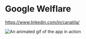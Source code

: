 # Google Welflare
 https://www.linkedin.com/in/canatila/

![An animated gif of the app in action](https://gfycat.com/obviousrepentantegret)

[Provider]: https://www.linkedin.com/in/canatila/

